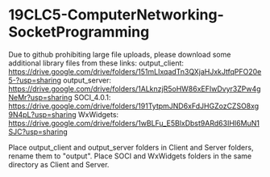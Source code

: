 # 19CLC5-ComputerNetworking-SocketProgramming
Due to github prohibiting large file uploads, please download some additional library files from these links:
output_client: https://drive.google.com/drive/folders/151mLIxqadTn3QXjaHJxkJtfqPFO20e5-?usp=sharing
output_server: https://drive.google.com/drive/folders/1ALknzjR5oHW86xEFIwDvyr3ZPw4gNeMr?usp=sharing
SOCI_4.0.1: https://drive.google.com/drive/folders/191TytpmJND6xFdJHGZozCZSO8xg9N4pL?usp=sharing
WxWidgets: https://drive.google.com/drive/folders/1wBLFu_E5BlxDbst9ARd63IHI6MuN1SJC?usp=sharing

Place output_client and output_server folders in Client and Server folders, rename them to "output".
Place SOCI and WxWidgets folders in the same directory as Client and Server.
